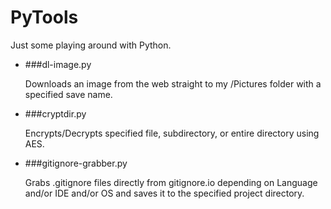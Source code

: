 PyTools
=======

Just some playing around with Python.

* ###dl-image.py
    
    Downloads an image from the web straight to my /Pictures folder with a specified save name.

* ###cryptdir.py

    Encrypts/Decrypts specified file, subdirectory, or entire directory using AES.

* ###gitignore-grabber.py

    Grabs .gitignore files directly from gitignore.io depending on Language and/or IDE and/or OS and saves it to the specified project directory.

